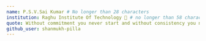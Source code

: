 ```yaml
---
name: P.S.V.Sai Kumar # No longer than 28 characters
institution: Raghu Institute Of Technology 🚩 # no longer than 58 characters
quote: Without commitment you never start and without consistency you never finish # no longer than 100 characters, avoid using quotes(") to guarantee the format remains the same.
github_user: shanmukh-pilla
---
```

